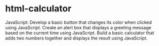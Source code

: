 # html-calculator
JavaScript: Develop a basic button that changes its color when clicked using JavaScript. Create an alert box that displays a greeting message based on the current time using JavaScript. Build a basic calculator that adds two numbers together and displays the result using JavaScript.
